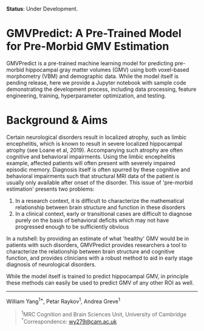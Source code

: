 **Status**: Under Development.
# GMVPredict: A Pre-Trained Model for Pre-Morbid GMV Estimation
GMVPredict is a pre-trained machine learning model for predicting pre-morbid hippocampal gray matter volumes (GMV) using both voxel-based morphometry (VBM) and demographic data. While the model itself is pending release, here we provide a Jupyter notebook with sample code demonstrating the development process, including data processing, feature engineering, training, hyperparameter optimization, and testing. 

# Background & Aims
Certain neurological disorders result in localized atrophy, such as limbic encephelitis, which is known to result in severe localized hippocampal atrophy (see Loane et al, 2019). Accompanying such atrophy are often cognitive and behavioral impairments. Using the limbic encephelitis example, affected patients will often present with severely impaired episodic memory. Diagnosis itself is often spurred by these cognitive and behavioral impairments such that structural MRI data of the patient is usually only available after onset of the disorder. This issue of 'pre-morbid estimation' presents two problems:
1. In a research context, it is difficult to characterize the mathematical relationship between brain structure and function in these disorders 
2. In a clinical context, early or transitional cases are difficult to diagnose purely on the basis of behavioral deficits which may not have progressed enough to be sufficiently obvious 

In a nutshell: by providing an estimate of what 'healthy' GMV would be in patients with such disorders, GMVPredict provides researchers a tool to characterize the relationship between brain structure and cognitive function, and provides clinicians with a robust method to aid in early stage diagnosis of neurological disorders. 

While the model itself is trained to predict hippocampal GMV, in principle these methods can easily be used to predict GMV of any other ROI as well. 

---
William Yang<sup>1*</sup>, Petar Raykov<sup>1</sup>, Andrea Greve<sup>1</sup>
> <sup>1</sup>MRC Cognition and Brain Sciences Unit, University of Cambridge \
> <sup>*</sup>Correspondence: wy279@cam.ac.uk
